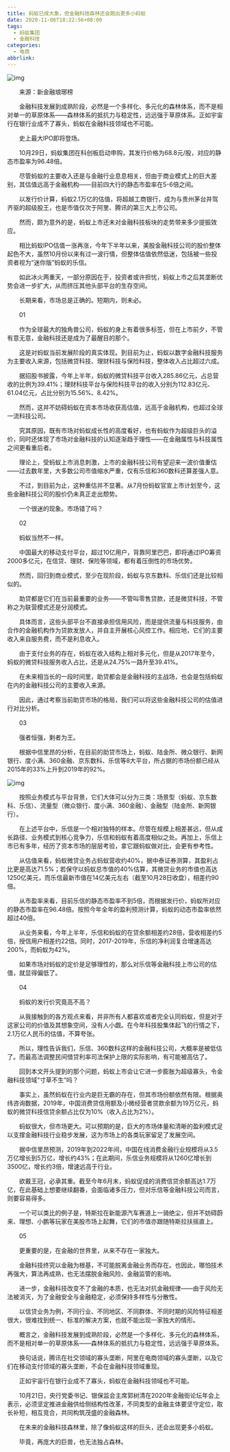 ```yaml
---
title: 蚂蚁已成大象，但金融科技森林还会跑出更多小蚂蚁
date: 2020-11-06T18:22:56+08:00
tags:
  - 蚂蚁集团
  - 金融科技
categories:
  - 电商
abbrlink:
---
```


![img](https://cdn.jsdelivr.net/gh/yakeing/Documentation@main/Hexo/images/ec9c-kcaeqzy3160678.jpg)

　　来源：新金融琅琊榜

　　金融科技发展到成熟阶段，必然是一个多样化、多元化的森林体系，而不是相对单一的草原体系——森林体系的抵抗力与稳定性，远远强于草原体系。正如宇宙行在银行业成不了寡头，蚂蚁在金融科技领域也不可能。

　　史上最大IPO即将登场。

　　10月29日，蚂蚁集团在科创板启动申购，其发行价格为68.8元/股，对应的静态市盈率为96.48倍。

　　尽管蚂蚁的主要收入还是与金融行业息息相关，但由于商业模式上的巨大差别，其估值远高于金融机构——目前四大行的静态市盈率在5-6倍之间。

　　以发行价计算，蚂蚁2.1万亿的估值，将超越工商银行，成为与贵州茅台并驾齐驱的超级股王，也是市值仅次于阿里、腾讯的第三大上市公司。

　　然而，颇为意外的是，蚂蚁上市还未对金融科技板块的走势带来多少提振效应。

　　相比蚂蚁IPO估值一涨再涨，今年下半年以来，美股金融科技公司的股价整体起色不大，虽然10月份以来有过一波行情，但整体估值依然低迷，包括被一些投资者视为“迷你版”蚂蚁的乐信。

　　如此冰火两重天，一部分原因在于，投资者或许担忧，蚂蚁上市之后其垄断优势会进一步扩大，从而挤压其他头部平台的生存空间。

　　长期来看，市场总是正确的。短期内，则未必。

　　01

　　作为全球最大的独角兽公司，蚂蚁的身上有着很多标签，但在上市前夕，不管有意无意，金融科技还是成为了最醒目的那个。

　　这是对蚂蚁当前发展阶段的真实体现。到目前为止，蚂蚁以数字金融科技服务为主要收入来源，包括微贷科技、理财科技与保险科技，整体收入占比超过六成。

　　据招股书披露，今年上半年，蚂蚁的微贷科技平台收入285.86亿元，占总营收的比例为39.41%；理财科技平台与保险科技平台的收入分别为112.83亿元、61.04亿元，占比分别为15.56%、8.42%。

　　然而，这并不妨碍蚂蚁在资本市场收获高估值，远高于金融机构，也超过全球一流科技公司。

　　究其原因，既有市场对蚂蚁成长性的高度看好，也有蚂蚁作为超级巨头的溢价，同时还体现了市场对金融科技的认知逐渐趋于理性——在金融属性与科技属性之间更看重后者。

　　理论上，受蚂蚁上市消息刺激，上市的金融科技公司有望迎来一波价值重估——过去数年里，大多数公司市值缩水严重，仅有乐信和360数科还算差强人意。

　　不过，到目前为止，这种重估并不显著。从7月份蚂蚁官宣上市计划至今，这些金融科技公司的股价仍未真正走出颓势。

　　一个很迷的现象。市场错了吗？

　　02

　　蚂蚁当然不一样。

　　中国最大的移动支付平台，超过10亿用户，背靠阿里巴巴，即将通过IPO筹资2000多亿元，在信贷、理财、保险等领域，都有着压倒性的市场优势。

　　然而，回归到商业模式，至少在现阶段，蚂蚁与京东数科、乐信们还是比较相似的。

　　助贷都是它们在当前最重要的业务——不管叫零售贷款，还是微贷科技，不管称之为联营模式还是分润模式。

　　具体而言，这些头部平台不直接承担信用风险，而是提供流量与科技服务，由合作的金融机构作为贷款发放人，并自主开展核心风控工作。相应地，它们的主要收入来自服务费，而不是利息收入。

　　由于支付业务的存在，蚂蚁在收入结构上相对多元化，但是从2017年至今，蚂蚁的微贷科技服务收入占比，还是从24.75%一路升至39.41%。

　　在未来相当长的一段时间里，助贷都会是金融科技的主战场，也会是包括蚂蚁在内的金融科技公司的主要收入来源。

　　因此，通过考察当前助贷市场的格局，我们可以将这些金融科技公司的估值进行对比分析。

　　03

　　强者恒强，剩者为王。

　　根据中信里昂的分析，在目前的助贷市场上，蚂蚁、陆金所、微众银行、新网银行、度小满、360金融、京东数科、乐信等8大平台，所占据的市场份额已经从2015年的33%上升到2019年的92%。

![img](https://cdn.jsdelivr.net/gh/yakeing/Documentation@main/Hexo/images/5864-kcaeqzy3160783.png)

　　按照业务模式与平台背景，它们大体可以分为三类：场景型（蚂蚁、京东数科、乐信）、流量型（微众银行、度小满、360金融）、金融型（陆金所、新网银行）。

　　在上述平台中，乐信是一个相对独特的样本。尽管在规模上相差甚远，但从成长路径、业务模式到核心竞争力，乐信和蚂蚁有着高度相似之处。再加上，乐信上市已有多年，经历了资本市场的层层考验，拿它跟蚂蚁做对比，会更有参考性。

　　从估值来看，蚂蚁微贷业务占蚂蚁营收约40%，据中泰证券测算，其盈利占比更是高达71.5%；若保守以蚂蚁总市值的40%估算，其微贷业务的市值也高达1250亿美元，而乐信最新市值在14亿美元左右（截至10月28日收盘），相差约90倍。

　　从市盈率来看，目前乐信的静态市盈率不到5倍，而根据发行价，蚂蚁所对应的静态市盈率在96.48倍。按照今年全年的盈利预测计算，蚂蚁的动态市盈率依然超过40倍。

　　从业务来看，今年上半年，乐信和蚂蚁的在贷余额相差约28倍，营收相差约5倍，授信用户相差约22倍。同时，2017-2019年，乐信的净利润复合增速高达200%，而蚂蚁为42%。

　　如果市场对蚂蚁的定价是足够理性的，那么对乐信等金融科技上市公司的估值，就显得偏低了。

　　04

　　蚂蚁的发行价究竟高不高？

　　从我接触到的各方观点来看，并非所有人都喜欢或者完全认同蚂蚁，但是对于这家公司的价值及其想象空间，没有人小觑。在今年科技股集体起飞的行情之下，2.1万亿人民币的估值，不算夸张。

　　所以，理性告诉我们，乐信、360数科这样的金融科技公司，大概率是被低估了。而最高法调整民间借贷利率司法保护上限的实际影响，有可能被高估了。

　　回到本文开头提到的那个问题，蚂蚁上市会让它进一步膨胀为超级寡头，令金融科技领域“寸草不生”吗？

　　事实上，虽然蚂蚁在行业内是巨无霸的存在，但其市场份额依然有限。根据奥纬咨询数据，2019年，中国消费贷信用额及小微经营者贷款余额为19万亿元，蚂蚁的微贷科技信贷余额占比仅为10%（收入占比为2%）。

　　蚂蚁很大，但市场更大。可以预期的是，巨大的市场体量和清晰的盈利模式足以支撑金融科技行业稳步发展，这为市场上的各类玩家留足了发展空间。

　　据中信里昂预测，2019年到2022年间，中国在线消费金融行业规模将从3.5万亿增长到5万亿，增长约43%；在此期间，乐信业务规模将从1260亿增长到3500亿，增长约3倍，增速远高于行业。

　　欲戴王冠，必承其重。截至今年6月末，蚂蚁促成的消费信贷余额高达1.7万亿，在此基础上想要继续翻番，会面临诸多压力，但对乐信等金融科技公司而言，则要容易得多。

　　一个可以类比的例子是，特斯拉在新能源汽车赛道上一骑绝尘，但并不妨碍蔚来、理想、小鹏等玩家在美股市场上起舞，它们的市值亦跟随特斯拉扶摇直上。

　　05

　　更重要的是，在金融的世界里，从来不存在一家独大。

　　金融科技终究以金融为根基，不可能脱离金融业务而存在。也因此，哪怕技术再强大，算法再成熟，也无法摆脱金融风险、金融监管的影响。

　　进一步，金融科技改变不了金融的本质，也无法对抗金融规律——由于风险无法被消灭，为了金融安全与金融稳定，必须保持多样性与分散性。

　　以信贷业务为例，不同行业、不同地区、不同群体、不同时期的风险特征相差很大，很难找到统一、标准的解决方案，也就不能出现一家独大的情形。

　　概言之，金融科技发展到成熟阶段，必然是一个多样化、多元化的森林体系，而不是相对单一的草原体系——森林体系的抵抗力与稳定性，远远强于草原体系。

　　换句话说，腾讯在社交领域的寡头垄断，阿里在电商领域的寡头垄断，以及它们在移动支付领域的寡头垄断，不会在金融科技领域重现。

　　正如宇宙行在银行业成不了寡头，蚂蚁在金融科技领域也不可能。

　　10月21日，央行党委书记、银保监会主席郭树清在2020年金融街论坛年会上表示，必须坚定推进金融供给侧结构性改革，不同类型的金融主体要坚守定位，取长补短，相互竞合，共同构筑茂盛的金融森林。

　　在未来的金融科技森林里，除了像蚂蚁这样的巨头，还会出现更多小蚂蚁。

　　毕竟，再庞大的巨兽，也无法独占森林。